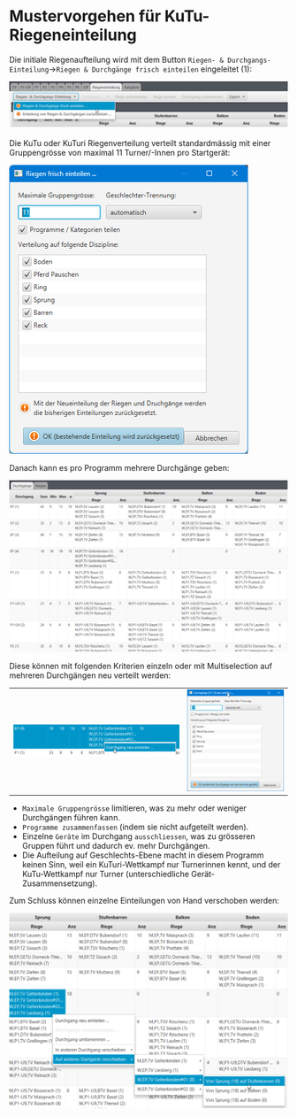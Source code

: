 # Mustervorgehen für KuTu-Riegeneinteilung

Die initiale Riegenaufteilung wird mit dem Button `Riegen- & Durchgangs-Einteilung`->`Riegen & Durchgänge frisch einteilen` eingeleitet (1):

![Riegen & Durchgänge frisch einteilen](<../../assets/kutu-suggest-init (1).png>)

Die KuTu oder KuTuri Riegenverteilung verteilt standardmässig mit einer Gruppengrösse von maximal 11 Turner/-Innen pro Startgerät:

![Riegen & Durchgänge frisch einteilen](../../assets/kutu-riegen-einteilen-dlg.png)

Danach kann es pro Programm mehrere Durchgänge geben:

![Riegen & Durchgänge Einteilung nachbearbeiten](../../assets/kutu-planning-edit.png)

Diese können mit folgenden Kriterien einzeln oder mit Multiselection auf mehreren Durchgängen neu verteilt werden:

|                                                                                                            |                                                                                                                    |
| ---------------------------------------------------------------------------------------------------------- | ------------------------------------------------------------------------------------------------------------------ |
| ![Riegen & Durchgänge Einteilung nachbearbeiten](<../../assets/kutu-durchgang-partial-replanning (1).png>) | ![Riegen & Durchgänge Einteilung nachbearbeiten](<../../assets/kutu-durchgang-partial-replanning-options (1).png>) |

* `Maximale Gruppengrösse` limitieren, was zu mehr oder weniger Durchgängen führen kann.
* `Programme zusammenfassen` (indem sie nicht aufgeteilt werden).
* Einzelne `Geräte` im Durchgang `ausschliessen`, was zu grösseren Gruppen führt und dadurch ev. mehr Durchgängen.
* Die Aufteilung auf Geschlechts-Ebene macht in diesem Programm keinen Sinn, weil ein KuTuri-Wettkampf nur Turnerinnen kennt, und der KuTu-Wettkampf nur Turner (unterschiedliche Gerät-Zusammensetzung).

Zum Schluss können einzelne Einteilungen von Hand verschoben werden:

![Riegen & Durchgänge Einteilung nachbearbeiten](../../assets/kutu-durchgang-partial-replanning-moves.png)
